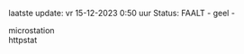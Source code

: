 laatste update: 
vr 15-12-2023  0:50   uur 
Status: FAALT - geel - 
<div class="service Y">microstation</div><div class="service G">httpstat</div>